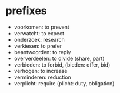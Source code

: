 # prefixes

- voorkomen: to prevent
- verwatcht: to expect
- onderzoek: research
- verkiesen: to prefer
- beantwoorden: to reply
- oververdeelen: to divide (share, part)
- verbieden: to forbid, (bieden: offer, bid)
- verhogen: to increase
- verminderen: reduction
- verplicht: require (plicht: duty, obligation)
